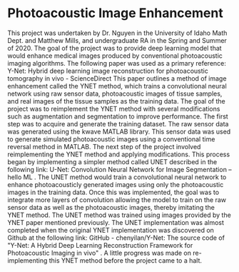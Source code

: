 # Photoacoustic Image Enhancement
This project was undertaken by Dr. Nguyen in the University of Idaho Math Dept. and Matthew Mills, and undergraduate RA in the Spring and Summer of 2020. The goal of the project was to provide deep learning model that would enhance medical images produced by conventional photoacoustic imaging algorithms. The following paper was used as a primary reference:
Y-Net: Hybrid deep learning image reconstruction for photoacoustic tomography in vivo - ScienceDirect
	This paper outlines a method of image enhancement called the YNET method, which trains a convolutional neural network using raw sensor data, photoacoustic images of tissue samples, and real images of the tissue samples as the training data. The goal of the project was to reimplement the YNET method with several modifications such as augmentation and segmentation to improve performance. The first step was to acquire and generate the training dataset. The raw sensor data was generated using the kwave MATLAB library. This sensor data was used to generate simulated photoacoustic images using a conventional time reversal method in MATLAB.
	The next step of the project involved reimplementing the YNET method and applying modifications. This process began by implementing a simpler method called UNET described in the following link: U-Net: Convolution Neural Network for Image Segmentation – hello ML . The UNET method would train a convolutional neural network to enhance photoacousticly generated images using only the photoacoustic images in the training data. Once this was implemented, the goal was to integrate more layers of convolution allowing the model to train on the raw sensor data as well as the photoacoustic images, thereby imitating the YNET method. The UNET method was trained using images provided by the YNET paper mentioned previously. The UNET implementation was almost completed when the original YNET implementation was discovered on Github at the following link: GitHub - chenyilan/Y-Net: The source code of "Y-Net: A Hybrid Deep Learning Reconstruction Framework for Photoacoustic Imaging in vivo" . A little progress was made on re-implementing this YNET method before the project came to a halt.




